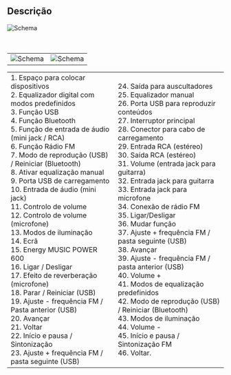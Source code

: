 ## Descrição 


![Schema](http://static.energysistem.com/images/manuals/42360/59c36d97f1ac2.jpg)<br> <br> <br>

|  |  |
|:-------|:-------|
|![Schema](http://static.energysistem.com/images/manuals/42360/59c36e1f28f30.jpg)|![Schema](http://static.energysistem.com/images/manuals/42360/59c375cb14b60.jpg)|

|  |  |
|:-------|:-------|
|1. Espaço para colocar dispositivos <br>2. Equalizador digital com modos predefinidos <br>3. Função USB <br>4. Função Bluetooth <br>5. Função de entrada de áudio <br> (mini jack / RCA) <br>6. Função Rádio FM <br>7. Modo de reprodução (USB) / Reiniciar (Bluetooth) <br>8. Ativar equalização manual <br>9. Porta USB de carregamento <br>10. Entrada de áudio (mini jack) <br>11. Controlo de volume <br>12. Controlo de volume (microfone) <br>13. Modos de iluminação <br>14. Ecrã <br>15. Energy MUSIC POWER 600 <br>16. Ligar / Desligar <br>17. Efeito de reverberação (microfone) <br>18. Parar / Reiniciar (USB) <br>19. Ajuste - frequência FM / Pasta anterior (USB) <br>20. Avançar <br>21. Voltar <br>22. Início e pausa / Sintonização <br>23. Ajuste + frequência FM / pasta seguinte (USB) |24. Saída para auscultadores <br>25. Equalizador manual <br>26. Porta USB para reproduzir conteúdos <br>27. Interruptor principal <br>28. Conector para cabo de carregamento <br>29. Entrada RCA (estéreo) <br>30. Saída RCA (estéreo) <br>31. Volume (entrada jack para guitarra)  <br>32. Entrada jack para guitarra <br>33. Entrada jack para microfone <br>34. Conexão de rádio FM <br>35. Ligar/Desligar <br>36. Mudar função <br>37. Ajuste + frequência FM / pasta seguinte (USB) <br>38. Avançar <br>39. Ajuste - frequência FM / pasta anterior (USB) <br>40. Volume + <br>41. Modos de equalização predefinidos <br>42. Modo de reprodução (USB) / Reiniciar (Bluetooth) <br>43. Modos de iluminação <br>44. Volume - <br>45. Início e pausa / Sintonização FM <br>46. Voltar.|





